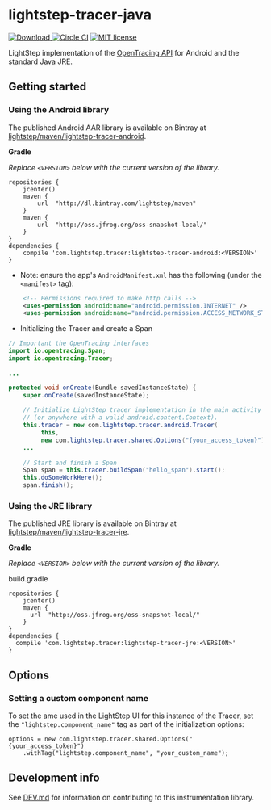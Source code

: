 # lightstep-tracer-java

[ ![Download](https://api.bintray.com/packages/lightstep/maven/lightstep-tracer-android/images/download.svg) ](https://bintray.com/lightstep/maven/) [![Circle CI](https://circleci.com/gh/lightstep/lightstep-tracer-java.svg?style=shield)](https://circleci.com/gh/lightstep/lightstep-tracer-java) [![MIT license](http://img.shields.io/badge/license-MIT-blue.svg)](http://opensource.org/licenses/MIT)

LightStep implementation of the [OpenTracing API](http://opentracing.io/) for Android and the standard Java JRE.

## Getting started

### Using the Android library

The published Android AAR library is available on Bintray at [lightstep/maven/lightstep-tracer-android](https://bintray.com/lightstep/maven/lightstep-tracer-android/view).


**Gradle**

*Replace `<VERSION>` below with the current version of the library.*

```
repositories {
    jcenter()
    maven {
        url  "http://dl.bintray.com/lightstep/maven"
    }
    maven {
        url  "http://oss.jfrog.org/oss-snapshot-local/"
    }
}
dependencies {
    compile 'com.lightstep.tracer:lightstep-tracer-android:<VERSION>'
}
```

* Note: ensure the app's `AndroidManifest.xml` has the following (under the `<manifest>` tag):

```xml
    <!-- Permissions required to make http calls -->
    <uses-permission android:name="android.permission.INTERNET" />
    <uses-permission android:name="android.permission.ACCESS_NETWORK_STATE" />
```
* Initializing the Tracer and create a Span

```java
// Important the OpenTracing interfaces
import io.opentracing.Span;
import io.opentracing.Tracer;

...

protected void onCreate(Bundle savedInstanceState) {
    super.onCreate(savedInstanceState);
    
    // Initialize LightStep tracer implementation in the main activity
    // (or anywhere with a valid android.content.Context).
    this.tracer = new com.lightstep.tracer.android.Tracer(
         this,
         new com.lightstep.tracer.shared.Options("{your_access_token}"));
    ...
    
    // Start and finish a Span
    Span span = this.tracer.buildSpan("hello_span").start();
    this.doSomeWorkHere();
    span.finish();
```

### Using the JRE library

The published JRE library is available on Bintray at [lightstep/maven/lightstep-tracer-jre](https://bintray.com/lightstep/maven/lightstep-tracer-jre/view).

**Gradle**

*Replace `<VERSION>` below with the current version of the library.*

build.gradle
```
repositories {
    jcenter()
    maven {
      url  "http://oss.jfrog.org/oss-snapshot-local/"
    }
}
dependencies {
  compile 'com.lightstep.tracer:lightstep-tracer-jre:<VERSION>'
}
```

## Options

### Setting a custom component name

To set the ame used in the LightStep UI for this instance of the Tracer, set the `"lightstep.component_name"` tag as part of the initialization options:

```
options = new com.lightstep.tracer.shared.Options("{your_access_token}")
    .withTag("lightstep.component_name", "your_custom_name");
```


## Development info

See [DEV.md](DEV.md) for information on contributing to this instrumentation library.
